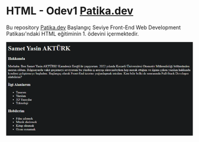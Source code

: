 # HTML - Odev1 [Patika.dev](https://www.patika.dev/tr)

Bu repository [Patika.dev](https://www.patika.dev/tr) Başlangıç Seviye Front-End Web Development Patikası'ndaki HTML eğitiminin 1. ödevini içermektedir.

![İlk Web Sayfam](https://github.com/akturksametyasin/Patika.dev-HTML/blob/main/odev1/image/ilkwebsayfam.png)